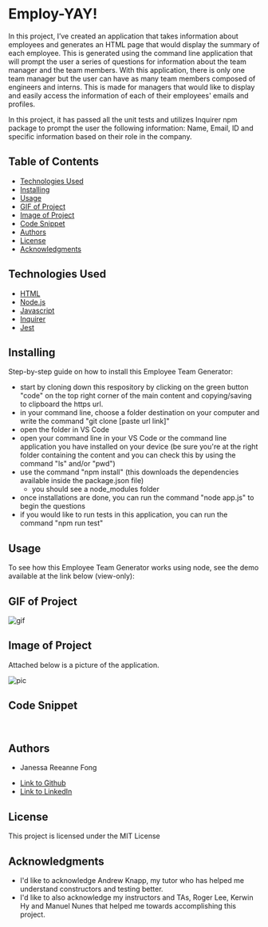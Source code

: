 # Employ-YAY! 

In this project, I’ve created an application that takes information about employees and generates an HTML page that would display the summary of each employee. This is generated using the command line application that will prompt the user a series of questions for information about the team manager and the team members. With this application, there is only one team manager but the user can have as many team members composed of engineers and interns. This is made for managers that would like to display and easily access the information of each of their employees' emails and profiles.

In this project, it has passed all the unit tests and utilizes Inquirer npm package to prompt the user the following information: Name, Email, ID and specific information based on their role in the company.


## Table of Contents

* [Technologies Used](#technologies-used)
* [Installing](#installing)
* [Usage](#usage)
* [GIF of Project](#gif-of-project)
* [Image of Project](#image-of-project)
* [Code Snippet](#code-snippet)
* [Authors](#authors)
* [License](#license)
* [Acknowledgments](#acknowledgments)

## Technologies Used

* [HTML](https://developer.mozilla.org/en-US/docs/Web/HTML)
* [Node.js](https://nodejs.org/en/)
* [Javascript](https://developer.mozilla.org/en-US/docs/Web/JavaScript)
* [Inquirer](https://www.npmjs.com/package/inquirer)
* [Jest](https://www.npmjs.com/package/jest)

## Installing
  
  Step-by-step guide on how to install this Employee Team Generator:
  - start by cloning down this respository by clicking on the green button "code" on the top right corner of the main content and copying/saving to clipboard the https url.
  - in your command line, choose a folder destination on your computer and write the command "git clone [paste url link]" 
  - open the folder in VS Code
  - open your command line in your VS Code or the command line application you have installed on your device (be sure you're at the right folder containing the content and you can check this by using the command "ls" and/or "pwd")
  - use the command "npm install" (this downloads the dependencies available inside the package.json file)
    - you should see a node_modules folder
  - once installations are done, you can run the command "node app.js" to begin the questions
  - if you would like to run tests in this application, you can run the command "npm run test"

  ## Usage

  To see how this Employee Team Generator works using node, see the demo available at the link below (view-only):

## GIF of Project

![gif]()

## Image of Project

Attached below is a picture of the application.

![pic]()

## Code Snippet

```
 
```

## Authors

* Janessa Reeanne Fong

- [Link to Github](https://github.com/janessaref)
- [Link to LinkedIn](https://www.linkedin.com/in/janessafong)

## License

This project is licensed under the MIT License 

## Acknowledgments

* I'd like to acknowledge Andrew Knapp, my tutor who has helped me understand constructors and testing better.
* I'd like to also acknowledge my instructors and TAs, Roger Lee, Kerwin Hy and Manuel Nunes that helped me towards accomplishing this project.

